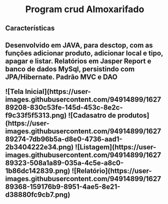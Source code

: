 <h1 align="center"> Program crud Almoxarifado</h1>
<h2>Características<h2>
  <p>Desenvolvido em JAVA, para desctop, com as funções adicionar produto, adicionar local e tipo, apagar e listar. Relatórios em Jasper
  Report e banco de dados MySql, persistindo com JPA/Hibernate. Padrão MVC e DAO<p>
![Tela Inicial](https://user-images.githubusercontent.com/94914899/162789208-830c53fe-145d-453c-8e2c-f9c33f5f5313.png)
![Cadasatro de produtos](https://user-images.githubusercontent.com/94914899/162789274-7db96b5a-d8e0-4736-aad1-2b3404222e34.png)
![Listagem](https://user-images.githubusercontent.com/94914899/162789323-508a1a89-035a-4c5e-a8c0-1b86dc142839.png)
![Relatório](https://user-images.githubusercontent.com/94914899/162789368-159176b9-8951-4ae5-8e21-d38880fc9cb7.png)
